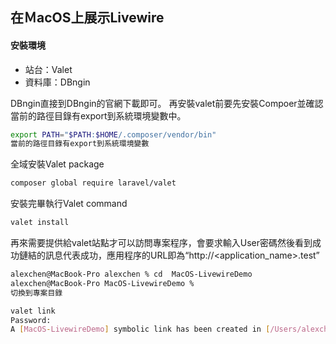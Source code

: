 ## 在ＭacOS上展示Livewire

#### 安裝環境

- 站台：Valet
- 資料庫：DBngin

DBngin直接到DBngin的官網下載即可。
再安裝valet前要先安裝Compoer並確認當前的路徑目錄有export到系統環境變數中。
```sh
export PATH="$PATH:$HOME/.composer/vendor/bin" 
當前的路徑目錄有export到系統環境變數
```
全域安裝Valet package
```sh
composer global require laravel/valet
```
安裝完畢執行Valet command
```sh
valet install
```
再來需要提供給valet站點才可以訪問專案程序，會要求輸入User密碼然後看到成功鏈結的訊息代表成功，應用程序的URL即為“http://<application_name>.test”
```sh
alexchen@MacBook-Pro alexchen % cd  MacOS-LivewireDemo 
alexchen@MacBook-Pro MacOS-LivewireDemo %
切換到專案目錄

valet link 
Password:
A [MacOS-LivewireDemo] symbolic link has been created in [/Users/alexchen/.config/valet/Sites/MacOS-LivewireDemo].
```


